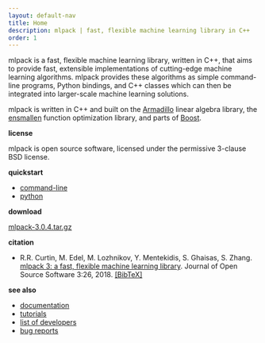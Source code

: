 ```yaml
---
layout: default-nav
title: Home
description: mlpack | fast, flexible machine learning library in C++
order: 1
---
```

mlpack is a fast, flexible machine learning library, written in C++, that aims
to provide fast, extensible implementations of cutting-edge machine learning
algorithms. mlpack provides these algorithms as simple command-line programs,
Python bindings, and C++ classes which can then be integrated into larger-scale
machine learning solutions.

mlpack is written in C++ and built on the
[Armadillo](https://arma.sourceforge.net) linear algebra library, the
[ensmallen](http://www.ensmallen.org) function optimization library, and parts
of [Boost](http://boost.org).

**license**

  mlpack is open source software, licensed under the permissive 3-clause BSD
license.

**quickstart**

<!-- maybe center this? -->
 * [command-line](quickstart_cli.html)
 * [python](quickstart_python.html)

**download**

  [mlpack-3.0.4.tar.gz](files/mlpack-3.0.4.tar.gz)

**citation**

  * R.R. Curtin, M. Edel, M. Lozhnikov, Y. Mentekidis, S. Ghaisas, S. Zhang.
    [mlpack 3: a fast, flexible machine learning library](files/mlpack3.pdf).
    Journal of Open Source Software 3:26, 2018. [[BibTeX]](files/mlpack3.bib)

**see also**

 * [documentation](documentation.html)
 * [tutorials](tutorials.html)
 * [list of developers](community.html#developers)
 * [bug reports](questions.html)
